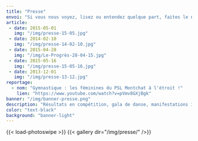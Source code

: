 ```yaml
---
title: "Presse"
envoi: "Si vous nous voyez, lisez ou entendez quelque part, faites le nous savoir !<br> Envoyez le lien ou la photo de l'article à presse@pslm.fr"
article:
 - date: 2015-05-01
   img: "/img/presse-15-05.jpg"
 - date: 2014-02-10
   img: "/img/presse-14-02-10.jpg"
 - date: 2015-04-28
   img: "/img/Le-Progrès-28-04-15.jpg"
 - date: 2015-05-16
   img: "/img/presse-15-05-16.jpg"
 - date: 2013-12-01
   img: "/img/presse-13-12.jpg"
reportage:
  - nom: "Gymnastique : les féminines du PSL Montchat à l'étroit !"
    lien: "https://www.youtube.com/watch?v=pVmv8GXjBgk"
banner: "/img/banner-presse.png"    
description: "Résultats en compétition, gala de danse, manifestations internes,<br> régulièrement le PSLM est cité dans la presse locale et sur internet."  
color: "text-black"
background: "banner-light"
---
```

{{< load-photoswipe >}}
{{< gallery dir="/img/presse/" />}}
